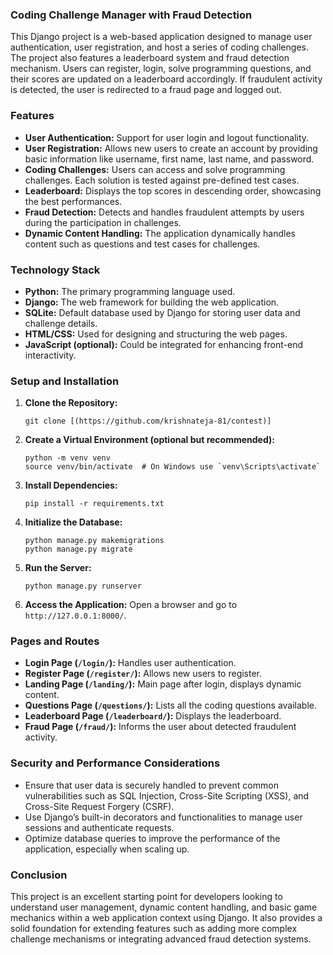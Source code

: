 ### Coding Challenge Manager with Fraud Detection

This Django project is a web-based application designed to manage user authentication, user registration, and host a series of coding challenges. The project also features a leaderboard system and fraud detection mechanism. Users can register, login, solve programming questions, and their scores are updated on a leaderboard accordingly. If fraudulent activity is detected, the user is redirected to a fraud page and logged out.

### Features

- **User Authentication:** Support for user login and logout functionality.
- **User Registration:** Allows new users to create an account by providing basic information like username, first name, last name, and password.
- **Coding Challenges:** Users can access and solve programming challenges. Each solution is tested against pre-defined test cases.
- **Leaderboard:** Displays the top scores in descending order, showcasing the best performances.
- **Fraud Detection:** Detects and handles fraudulent attempts by users during the participation in challenges.
- **Dynamic Content Handling:** The application dynamically handles content such as questions and test cases for challenges.

### Technology Stack

- **Python:** The primary programming language used.
- **Django:** The web framework for building the web application.
- **SQLite:** Default database used by Django for storing user data and challenge details.
- **HTML/CSS:** Used for designing and structuring the web pages.
- **JavaScript (optional):** Could be integrated for enhancing front-end interactivity.

### Setup and Installation

1. **Clone the Repository:**
   ```
   git clone [(https://github.com/krishnateja-81/contest)]
   ```

2. **Create a Virtual Environment (optional but recommended):**
   ```
   python -m venv venv
   source venv/bin/activate  # On Windows use `venv\Scripts\activate`
   ```

3. **Install Dependencies:**
   ```
   pip install -r requirements.txt
   ```

4. **Initialize the Database:**
   ```
   python manage.py makemigrations
   python manage.py migrate
   ```

5. **Run the Server:**
   ```
   python manage.py runserver
   ```

6. **Access the Application:**
   Open a browser and go to `http://127.0.0.1:8000/`.

### Pages and Routes

- **Login Page (`/login/`):** Handles user authentication.
- **Register Page (`/register/`):** Allows new users to register.
- **Landing Page (`/landing/`):** Main page after login, displays dynamic content.
- **Questions Page (`/questions/`):** Lists all the coding questions available.
- **Leaderboard Page (`/leaderboard/`):** Displays the leaderboard.
- **Fraud Page (`/fraud/`):** Informs the user about detected fraudulent activity.

### Security and Performance Considerations

- Ensure that user data is securely handled to prevent common vulnerabilities such as SQL Injection, Cross-Site Scripting (XSS), and Cross-Site Request Forgery (CSRF).
- Use Django’s built-in decorators and functionalities to manage user sessions and authenticate requests.
- Optimize database queries to improve the performance of the application, especially when scaling up.

### Conclusion

This project is an excellent starting point for developers looking to understand user management, dynamic content handling, and basic game mechanics within a web application context using Django. It also provides a solid foundation for extending features such as adding more complex challenge mechanisms or integrating advanced fraud detection systems.
